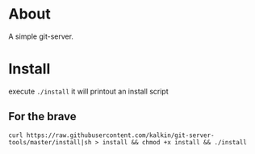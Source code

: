 # About
A simple git-server.

# Install
execute `./install` it will printout an install script

## For the brave
```shell
curl https://raw.githubusercontent.com/kalkin/git-server-tools/master/install|sh > install && chmod +x install && ./install
```
